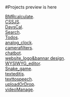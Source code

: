 #Projects preview is here

[BMRcalculate](https://asadportfoliobd.netlify.app/BMRcalculate/).<br/>
[CSSJS](https://asadportfoliobd.netlify.app/CSSJS/).<br/>
[DaysCal](https://asadportfoliobd.netlify.app/DaysCal/).<br/>
[Search](https://asadportfoliobd.netlify.app/Search/).<br/>
[Todos](https://asadportfoliobd.netlify.app/Todos/).<br/>
[analog_clock](https://asadportfoliobd.netlify.app/analog_clock/).<br/>
[camerafilters](https://asadportfoliobd.netlify.app/camerafilters/).<br/>
[chatbot](https://asadportfoliobd.netlify.app/chatbot/).<br/>
[website_logo&bannar design](https://asadportfoliobd.netlify.app/design/).<br/>
[WYSIWYG_editor](https://asadportfoliobd.netlify.app/editor/).<br/>
[Snake_game](https://asadportfoliobd.netlify.app/snack/).<br/>
[texteditjs](https://asadportfoliobd.netlify.app/texteditjs/).<br/>
[texttospeech](https://asadportfoliobd.netlify.app/texttospeech/).<br/>
[uploadOrDrop](https://asadportfoliobd.netlify.app/uploadOrDrop/).<br/>
[videoManage](https://asadportfoliobd.netlify.app/videoManage/).<br/>
